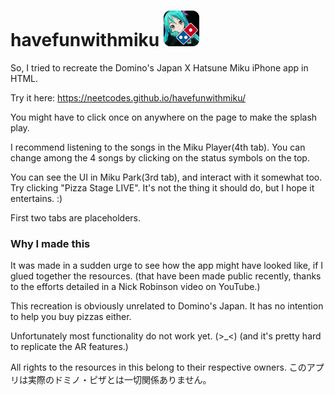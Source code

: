 # havefunwithmiku  ![](https://raw.githubusercontent.com/neetcodes/havefunwithmiku/main/favicon.ico)

So, I tried to recreate the Domino's Japan X Hatsune Miku iPhone app in HTML.

Try it here:
https://neetcodes.github.io/havefunwithmiku/

You might have to click once on anywhere on the page to make the splash play.

I recommend listening to the songs in the Miku Player(4th tab). You can change among the 4 songs by clicking on the status symbols on the top.

You can see the UI in Miku Park(3rd tab), and interact with it somewhat too. Try clicking "Pizza Stage LIVE". It's not the thing it should do, but I hope it entertains. :)

First two tabs are placeholders.

### Why I made this

It was made in a sudden urge to see how the app might have looked like, if I glued together the resources. (that have been made public recently, thanks to the efforts detailed in a Nick Robinson video on YouTube.)

This recreation is obviously unrelated to Domino's Japan. It has no intention to help you buy pizzas either. 

Unfortunately most functionality do not work yet. (>_<) (and it's pretty hard to replicate the AR features.) 

All rights to the resources in this belong to their respective owners.
このアプリは実際のドミノ・ピザとは一切関係ありません。
